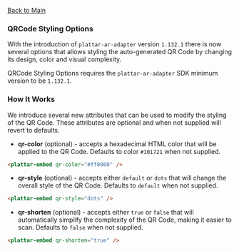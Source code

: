 [Back to Main](../README.md)

### QRCode Styling Options

With the introduction of `plattar-ar-adapter` version `1.132.1` there is now several options that allows styling the auto-generated QR Code by changing its design, color and visual complexity.

QRCode Styling Options requires the `plattar-ar-adapter` SDK minimum version to be `1.132.1`.

### How It Works

We introduce several new attributes that can be used to modify the styling of the QR Code. These attributes are optional and when not supplied will revert to defaults. 

- **qr-color** (optional) - accepts a hexadecimal HTML color that will be applied to the QR Code. Defaults to color `#101721` when not supplied.

```html
<plattar-embed qr-color="#ff0000" />
```

- **qr-style** (optional) - accepts either `default` or `dots` that will change the overall style of the QR Code. Defaults to `default` when not supplied.

```html
<plattar-embed qr-style="dots" />
```

- **qr-shorten** (optional) - accepts either `true` or `false` that will automatically simplify the complexity of the QR Code, making it easier to scan. Defaults to `false` when not supplied.

```html
<plattar-embed qr-shorten="true" />
```